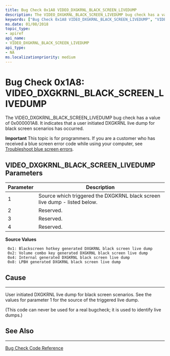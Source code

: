 ```yaml
---
title: Bug Check 0x1A8 VIDEO_DXGKRNL_BLACK_SCREEN_LIVEDUMP
description: The VIDEO_DXGKRNL_BLACK_SCREEN_LIVEDUMP bug check has a value of 0x000001A8. It indicates that a user initiated DXGKRNL live dump for black screen scenarios has occurred.
keywords: ["Bug Check 0x1A8 VIDEO_DXGKRNL_BLACK_SCREEN_LIVEDUMP", "VIDEO_DXGKRNL_BLACK_SCREEN_LIVEDUMP"]
ms.date: 01/08/2018
topic_type:
- apiref
api_name:
- VIDEO_DXGKRNL_BLACK_SCREEN_LIVEDUMP
api_type:
- NA
ms.localizationpriority: medium
---
```


# Bug Check 0x1A8: VIDEO\_DXGKRNL\_BLACK\_SCREEN\_LIVEDUMP

The VIDEO\_DXGKRNL\_BLACK\_SCREEN\_LIVEDUMP bug check has a value of 0x000001A8. It indicates that a user initiated DXGKRNL live dump for black screen scenarios has occurred.

**Important** This topic is for programmers. If you are a customer who has received a blue screen error code while using your computer, see [Troubleshoot blue screen errors](https://windows.microsoft.com/windows-10/troubleshoot-blue-screen-errors).


## VIDEO\_DXGKRNL\_BLACK\_SCREEN\_LIVEDUMP Parameters

|Parameter|Description|
|--- |--- |
|1| Source which triggered the DXGKRNL black screen live dump - listed below.|
|2| Reserved. |
|3| Reserved. |
|4| Reserved. |

**Source Values**

     0x1: Blackscreen hotkey generated DXGKRNL black screen live dump
     0x2: Volume combo key generated DXGKRNL black screen live dump
     0x4: Internal generated DXGKRNL black screen live dump
     0x8: LPBH generated DXGKRNL black screen live dump


## Cause
-----

User initiated DXGKRNL live dump for black screen scenarios. See the values for parameter 1 for the source of the triggered live dump. 

(This code can never be used for a real bugcheck; it is used to identify live dumps.)


## See Also
----------

[Bug Check Code Reference](bug-check-code-reference2.md)







 





